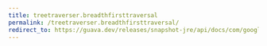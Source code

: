 ```yaml
---
title: treetraverser.breadthfirsttraversal
permalink: /treetraverser.breadthfirsttraversal/
redirect_to: https://guava.dev/releases/snapshot-jre/api/docs/com/google/common/collect/TreeTraverser.html#breadthFirstTraversal-T-
---
```

